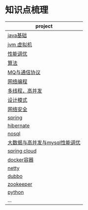 # 知识点梳理
|project|
|---| 
|[java基础](基础)|
|[jvm 虚拟机](jvm虚拟机)|
|[性能调优](性能调优)|
|[算法](算法)|
|[MQ与通信协议](MQ与各种协议)|
|[网络编程](网络编程)|
|[多线程，高并发](多线程)|
|[设计模式](设计模式)|
|[网络安全](网络安全)|
|[spring](spring)| 
|[hibernate](hibernate)|
|[nosql](nosql)|
|[大数据与高并发与mysql性能调优](大数据与高并发与mysql性能调优)|
|[spring cloud](https://github.com/miozeng/ms)|
|[docker容器](docker)|
|[netty](https://github.com/miozeng/netty-simple)|
|[dubbo](https://github.com/miozeng/dubbotest)|
|[zookeeper](zookeeper)|
|[python](python)|
|...|
